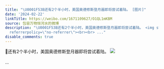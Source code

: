 ```yaml
---
title: "\U0001F53B还有2个半小时，美国奥德修斯登月器即将尝试着陆。 [图片]"
date: '2024-02-22'
linkTitle: https://weibo.com/1671109627/O1QL1mKBM
source: 包容万物恒河水的微博
description: "\U0001F53B还有2个半小时，美国奥德修斯登月器即将尝试着陆。 <img style=\"\" src=\"https://tvax2.sinaimg.cn/large/639b1bfbly1hn2tsw0idkj20zp0klk6g.jpg\"
  referrerpolicy=\"no-referrer\"><br><br> ..."
disable_comments: true
---
```

🔻还有2个半小时，美国奥德修斯登月器即将尝试着陆。 <img style="" src="https://tvax2.sinaimg.cn/large/639b1bfbly1hn2tsw0idkj20zp0klk6g.jpg" referrerpolicy="no-referrer"><br><br> ...